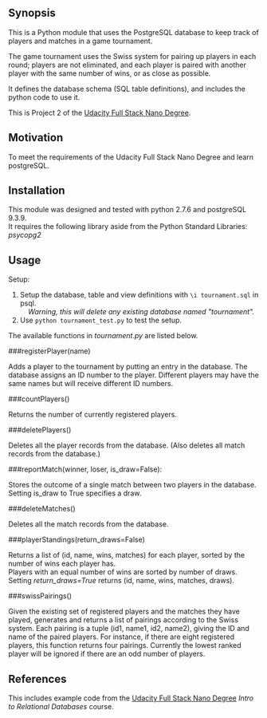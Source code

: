 ## Synopsis

This is a Python module that uses the PostgreSQL database to keep track of players and matches in a game tournament.

The game tournament uses the Swiss system for pairing up players in each round; players are not eliminated, and each player is paired with another player with the same number of wins, or as close as possible.

It defines the database schema (SQL table definitions), and includes the python code to use it.

This is Project 2 of the [Udacity Full Stack Nano Degree](https://www.udacity.com/course/full-stack-web-developer-nanodegree--nd004).

## Motivation

To meet the requirements of the Udacity Full Stack Nano Degree and learn postgreSQL.

## Installation
This module was designed and tested with python 2.7.6 and postgreSQL 9.3.9.  
It requires the following library aside from the Python Standard Libraries:  
*psycopg2*

## Usage

Setup:  
1. Setup the database, table and view definitions with `\i tournament.sql` in psql.  
&nbsp;&nbsp;&nbsp; *Warning, this will delete any existing database named "tournament".*  
2. Use `python tournament_test.py` to test the setup.  

The available functions in *tournament.py* are listed below.  

###registerPlayer(name)

Adds a player to the tournament by putting an entry in the database. The database assigns an ID number to the player. Different players may have the same names but will receive different ID numbers.

###countPlayers()

Returns the number of currently registered players.

###deletePlayers()

Deletes all the player records from the database.  (Also deletes all match records from the database.)

###reportMatch(winner, loser, is_draw=False):

Stores the outcome of a single match between two players in the database.  
Setting is_draw to True specifies a draw.

###deleteMatches()

Deletes all the match records from the database.

###playerStandings(return_draws=False)

Returns a list of (id, name, wins, matches) for each player, sorted by the number of wins each player has.  
Players with an equal number of wins are sorted by number of draws.  
Setting *return_draws=True* returns (id, name, wins, matches, draws).

###swissPairings()

Given the existing set of registered players and the matches they have played, generates and returns a list of pairings according to the Swiss system. Each pairing is a tuple (id1, name1, id2, name2), giving the ID and name of the paired players. For instance, if there are eight registered players, this function returns four pairings.  Currently the lowest ranked player will be ignored if there are an odd number of players.

## References
This includes example code from the [Udacity Full Stack Nano Degree](https://www.udacity.com/course/full-stack-web-developer-nanodegree--nd004) *Intro to Relational Databases* course.